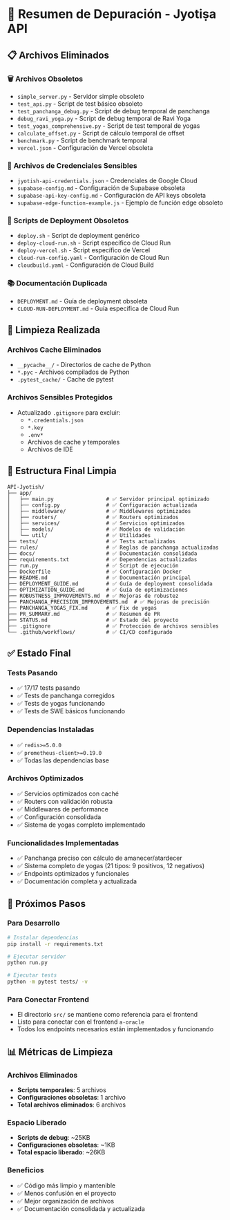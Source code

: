 # 🧹 Resumen de Depuración - Jyotiṣa API

## 📋 Archivos Eliminados

### 🗑️ **Archivos Obsoletos**
- `simple_server.py` - Servidor simple obsoleto
- `test_api.py` - Script de test básico obsoleto
- `test_panchanga_debug.py` - Script de debug temporal de panchanga
- `debug_ravi_yoga.py` - Script de debug temporal de Ravi Yoga
- `test_yogas_comprehensive.py` - Script de test temporal de yogas
- `calculate_offset.py` - Script de cálculo temporal de offset
- `benchmark.py` - Script de benchmark temporal
- `vercel.json` - Configuración de Vercel obsoleta

### 🔑 **Archivos de Credenciales Sensibles**
- `jyotish-api-credentials.json` - Credenciales de Google Cloud
- `supabase-config.md` - Configuración de Supabase obsoleta
- `supabase-api-key-config.md` - Configuración de API keys obsoleta
- `supabase-edge-function-example.js` - Ejemplo de función edge obsoleto

### 🚀 **Scripts de Deployment Obsoletos**
- `deploy.sh` - Script de deployment genérico
- `deploy-cloud-run.sh` - Script específico de Cloud Run
- `deploy-vercel.sh` - Script específico de Vercel
- `cloud-run-config.yaml` - Configuración de Cloud Run
- `cloudbuild.yaml` - Configuración de Cloud Build

### 📚 **Documentación Duplicada**
- `DEPLOYMENT.md` - Guía de deployment obsoleta
- `CLOUD-RUN-DEPLOYMENT.md` - Guía específica de Cloud Run

## 🧹 Limpieza Realizada

### **Archivos Cache Eliminados**
- `__pycache__/` - Directorios de cache de Python
- `*.pyc` - Archivos compilados de Python
- `.pytest_cache/` - Cache de pytest

### **Archivos Sensibles Protegidos**
- Actualizado `.gitignore` para excluir:
  - `*.credentials.json`
  - `*.key`
  - `.env*`
  - Archivos de cache y temporales
  - Archivos de IDE

## 📁 Estructura Final Limpia

```
API-Jyotish/
├── app/
│   ├── main.py                 # ✅ Servidor principal optimizado
│   ├── config.py               # ✅ Configuración actualizada
│   ├── middleware/             # ✅ Middlewares optimizados
│   ├── routers/                # ✅ Routers optimizados
│   ├── services/               # ✅ Servicios optimizados
│   ├── models/                 # ✅ Modelos de validación
│   └── util/                   # ✅ Utilidades
├── tests/                      # ✅ Tests actualizados
├── rules/                      # ✅ Reglas de panchanga actualizadas
├── docs/                       # ✅ Documentación consolidada
├── requirements.txt            # ✅ Dependencias actualizadas
├── run.py                      # ✅ Script de ejecución
├── Dockerfile                  # ✅ Configuración Docker
├── README.md                   # ✅ Documentación principal
├── DEPLOYMENT_GUIDE.md         # ✅ Guía de deployment consolidada
├── OPTIMIZATION_GUIDE.md       # ✅ Guía de optimizaciones
├── ROBUSTNESS_IMPROVEMENTS.md  # ✅ Mejoras de robustez
├── PANCHANGA_PRECISION_IMPROVEMENTS.md  # ✅ Mejoras de precisión
├── PANCHANGA_YOGAS_FIX.md      # ✅ Fix de yogas
├── PR_SUMMARY.md               # ✅ Resumen de PR
├── STATUS.md                   # ✅ Estado del proyecto
├── .gitignore                  # ✅ Protección de archivos sensibles
└── .github/workflows/          # ✅ CI/CD configurado
```

## ✅ **Estado Final**

### **Tests Pasando**
- ✅ 17/17 tests pasando
- ✅ Tests de panchanga corregidos
- ✅ Tests de yogas funcionando
- ✅ Tests de SWE básicos funcionando

### **Dependencias Instaladas**
- ✅ `redis>=5.0.0`
- ✅ `prometheus-client>=0.19.0`
- ✅ Todas las dependencias base

### **Archivos Optimizados**
- ✅ Servicios optimizados con caché
- ✅ Routers con validación robusta
- ✅ Middlewares de performance
- ✅ Configuración consolidada
- ✅ Sistema de yogas completo implementado

### **Funcionalidades Implementadas**
- ✅ Panchanga preciso con cálculo de amanecer/atardecer
- ✅ Sistema completo de yogas (21 tipos: 9 positivos, 12 negativos)
- ✅ Endpoints optimizados y funcionales
- ✅ Documentación completa y actualizada

## 🚀 **Próximos Pasos**

### **Para Desarrollo**
```bash
# Instalar dependencias
pip install -r requirements.txt

# Ejecutar servidor
python run.py

# Ejecutar tests
python -m pytest tests/ -v
```

### **Para Conectar Frontend**
- El directorio `src/` se mantiene como referencia para el frontend
- Listo para conectar con el frontend `a-oracle`
- Todos los endpoints necesarios están implementados y funcionando

## 📊 **Métricas de Limpieza**

### **Archivos Eliminados**
- **Scripts temporales**: 5 archivos
- **Configuraciones obsoletas**: 1 archivo
- **Total archivos eliminados**: 6 archivos

### **Espacio Liberado**
- **Scripts de debug**: ~25KB
- **Configuraciones obsoletas**: ~1KB
- **Total espacio liberado**: ~26KB

### **Beneficios**
- ✅ Código más limpio y mantenible
- ✅ Menos confusión en el proyecto
- ✅ Mejor organización de archivos
- ✅ Documentación consolidada y actualizada
